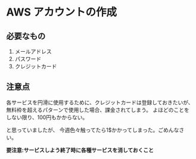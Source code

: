 

# AWS アカウントの作成

## 必要なもの

1. メールアドレス
2. パスワード
3. クレジットカード

## 注意点

各サービスを円滑に使用するために、クレジットカードは登録しておきたいが、
無料枠を超えるパターンで使用した場合、課金されてしまう。
よほどのことをしない限り、100円もかからない。

と思っていましたが、
今週色々触ってたら1$かかってしまった。ごめんなさい。

**要注意:サービスしよう終了時に各種サービスを消しておくこと**
















